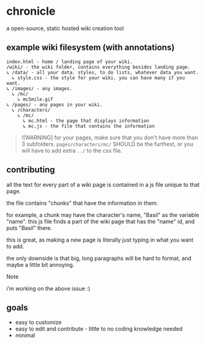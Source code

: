 # chronicle
a open-source, static hosted wiki creation tool

## example wiki filesystem (with annotations)
```
index.html - home / landing page of your wiki. 
/wiki/ - the wiki folder, contains everything besides landing page.
↳ /data/ - all your data. styles, to do lists, whatever data you want.
  ↳ style.css - the style for your wiki. you can have many if you want.
↳ /images/ - any images.
  ↳ /mc/
    ↳ mcSmile.gif
↳ /pages/ - any pages in your wiki.
  ↳ /characters/
    ↳ /mc/
      ↳ mc.html - the page that displays information
      ↳ mc.js - the file that contains the information
```
> ![WARNING]
>for your pages, make sure that you don't have more than 3 subfolders. ```pages/characters/mc/``` SHOULD be the furthest, or you will have to add extra ```../``` to the css file.

## contributing
all the text for every part of a wiki page is contained in a js file unique to that page.

the file contains "chunks" that have the information in them. 

for example, a chunk may have the character's name, "Basil" as the variable "name". this js file finds a part of the wiki page that has the "name" id, and puts "Basil" there.
 
this is great, as making a new page is literally just typing in what you want to add. 

the only downside is that big, long paragraphs will be hard to format, and maybe a little bit annoying. 
> [!NOTE]  
> i'm working on the above issue :)


## goals
- easy to customize
- easy to edit and contribute - little to no coding knowledge needed
- minimal
